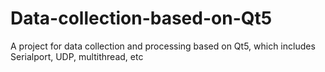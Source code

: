 # Data-collection-based-on-Qt5
A project for data collection and processing based on Qt5, which includes Serialport, UDP, multithread, etc
